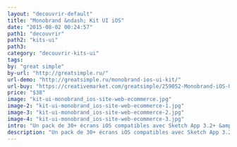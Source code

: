 ```yaml
---
layout: "decouvrir-default"
title: "Monobrand &ndash; Kit UI iOS"
date: "2015-08-02 00:24:57"
path1: "decouvrir"
path2: "kits-ui"
path3:
category: "decouvrir-kits-ui"
tags:
by: "great simple"
by-url: "http://greatsimple.ru/"
url-demo: "http://greatsimple.ru/monobrand-ios-ui-kit/"
url-buy: "https://creativemarket.com/greatsimple/259052-Monobrand-iOS-UI-Kit"
price: "$38"
image: "kit-ui-monobrand_ios-site-web-ecommerce.jpg"
image-2: "kit-ui-monobrand_ios-site-web-ecommerce-1.jpg"
image-3: "kit-ui-monobrand_ios-site-web-ecommerce-2.jpg"
image-4: "kit-ui-monobrand_ios-site-web-ecommerce-3.jpg"
intro: "Un pack de 30+ écrans iOS compatibles avec Sketch App 3.2+ &amp; Adobe Photoshop CS6+. Le kit UI est conçu en vecto &ndash; pratique pour les exports Retina &ndash; avec des google fonts. Le tout est rangé dans des calques nommés en fonction des composants UI qu'ils contiennent. Le kit parfait si vous devez lancer une plateforme SasS ou un site ecommerce avant la fin de la semaine."
description: "Un pack de 30+ écrans iOS compatibles avec Sketch App 3.2+ &amp; Adobe Photoshop CS6+"
---
```

